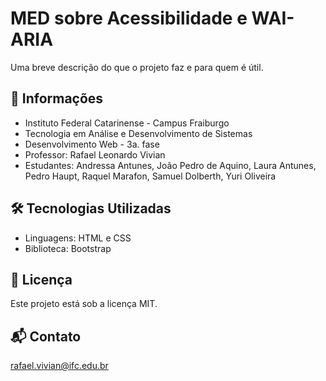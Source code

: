 # MED sobre Acessibilidade e WAI-ARIA
Uma breve descrição do que o projeto faz e para quem é útil.

## 📘 Informações
- Instituto Federal Catarinense - Campus Fraiburgo
- Tecnologia em Análise e Desenvolvimento de Sistemas
- Desenvolvimento Web - 3a. fase
- Professor: Rafael Leonardo Vivian
- Estudantes: Andressa Antunes, João Pedro de Aquino, Laura Antunes, Pedro Haupt, Raquel Marafon, Samuel Dolberth, Yuri Oliveira

## 🛠️ Tecnologias Utilizadas
- Linguagens: HTML e CSS
- Biblioteca: Bootstrap

## 📄 Licença
Este projeto está sob a licença MIT.

## 📬 Contato
rafael.vivian@ifc.edu.br

